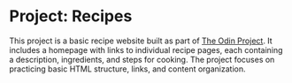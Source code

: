# Project: Recipes
This project is a basic recipe website built as part of [The Odin Project](https://www.theodinproject.com/lessons/foundations-recipes). It includes a homepage with links to individual recipe pages, each containing a description, ingredients, and steps for cooking. The project focuses on practicing basic HTML structure, links, and content organization.
